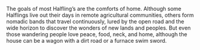The goals of most Halfling’s are the comforts of home. Although some Halflings live out their days in remote agricultural communities, others form nomadic bands that travel continuously, lured by the open road and the wide horizon to discover the wonders of new lands and peoples. But even those wandering people love peace, food, neck, and home, although the house can be a wagon with a dirt road or a furnace swim sword. 
